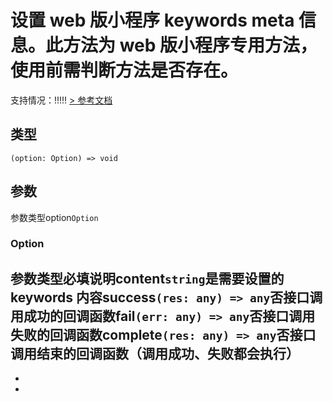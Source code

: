 # 设置 web 版小程序 keywords meta 信息。此方法为 web 版小程序专用方法，使用前需判断方法是否存在。
支持情况：!!!!!
[> 参考文档
](https://smartprogram.baidu.com/docs/develop/api/open/swan-setMetaKeywords/)
## 类型[​](setMetaKeywords.html#类型)
```tsx
(option: Option) => void
```

## 参数[​](setMetaKeywords.html#参数)
参数类型option`Option`
### Option[​](setMetaKeywords.html#option)
参数类型必填说明content`string`是需要设置的 keywords 内容success`(res: any) => any`否接口调用成功的回调函数fail`(err: any) => any`否接口调用失败的回调函数complete`(res: any) => any`否接口调用结束的回调函数（调用成功、失败都会执行）
- 
- 

-
